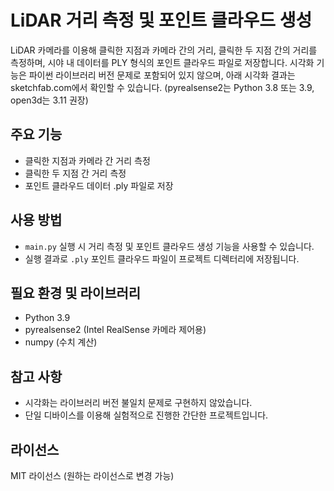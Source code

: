 # LiDAR 거리 측정 및 포인트 클라우드 생성

LiDAR 카메라를 이용해 클릭한 지점과 카메라 간의 거리, 클릭한 두 지점 간의 거리를 측정하며, 시야 내 데이터를 PLY 형식의 포인트 클라우드 파일로 저장합니다.
시각화 기능은 파이썬 라이브러리 버전 문제로 포함되어 있지 않으며, 아래 시각화 결과는 sketchfab.com에서 확인할 수 있습니다. (pyrealsense2는 Python 3.8 또는 3.9, open3d는 3.11 권장)

## 주요 기능
- 클릭한 지점과 카메라 간 거리 측정
- 클릭한 두 지점 간 거리 측정
- 포인트 클라우드 데이터 .ply 파일로 저장

## 사용 방법
- `main.py` 실행 시 거리 측정 및 포인트 클라우드 생성 기능을 사용할 수 있습니다.
- 실행 결과로 `.ply` 포인트 클라우드 파일이 프로젝트 디렉터리에 저장됩니다.

## 필요 환경 및 라이브러리
- Python 3.9
- pyrealsense2 (Intel RealSense 카메라 제어용)
- numpy (수치 계산)

## 참고 사항
- 시각화는 라이브러리 버전 불일치 문제로 구현하지 않았습니다.
- 단일 디바이스를 이용해 실험적으로 진행한 간단한 프로젝트입니다.

## 라이선스
MIT 라이선스 (원하는 라이선스로 변경 가능)
